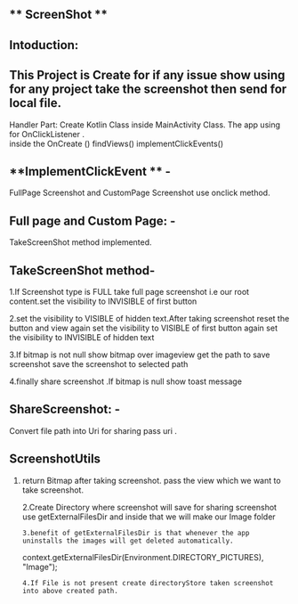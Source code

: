 
## ** ScreenShot **

## **Intoduction:**
    
   This Project is Create for if any issue show using for any project take the screenshot then send for local file.
--------------------------------------------------------------------------------------------------------------------------------------
Handler Part:
       Create Kotlin Class inside MainActivity Class. The app using for OnClickListener .  
      inside the OnCreate () 
               findViews()
               implementClickEvents()
   
 ## **ImplementClickEvent ** - 
 FullPage Screenshot and CustomPage Screenshot use onclick method.

 ## **Full page and Custom Page:**  -
 TakeScreenShot method implemented.

 ## **TakeScreenShot method-**
   1.If Screenshot type is FULL take full page screenshot i.e our root content.set the visibility to INVISIBLE of first button

   2.set the visibility to VISIBLE of hidden text.After taking screenshot reset the button and view again
set the visibility to VISIBLE of first button again set the visibility to INVISIBLE of hidden text

   3.If bitmap is not null show bitmap over imageview get the path to save screenshot save the screenshot to selected path

   4.finally share screenshot .If bitmap is null show toast message

  ## **ShareScreenshot**: -
   Convert file path into Uri for sharing pass uri .

  ## **ScreenshotUtils**

   1. return Bitmap after taking screenshot. pass the view which we want to take screenshot.

        2.Create Directory where screenshot will save for sharing screenshot use getExternalFilesDir and inside that we will make our Image folder

          3.benefit of getExternalFilesDir is that whenever the app uninstalls the images will get deleted automatically.
      context.getExternalFilesDir(Environment.DIRECTORY_PICTURES), "Image");

          4.If File is not present create directoryStore taken screenshot into above created path.